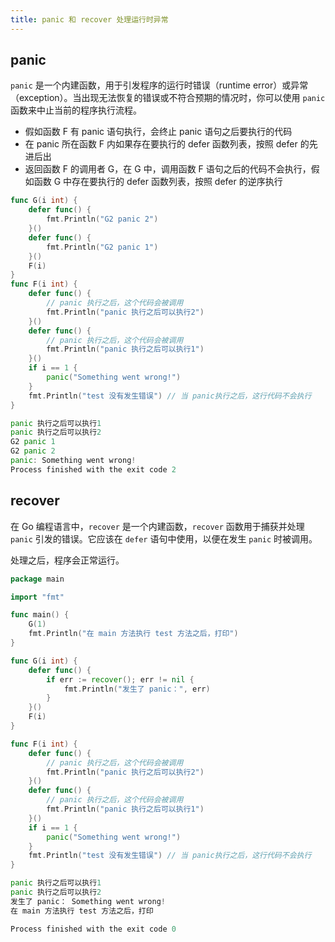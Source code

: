 ```yaml
---
title: panic 和 recover 处理运行时异常
---
```


## panic

`panic` 是一个内建函数，用于引发程序的运行时错误（runtime error）或异常（exception）。当出现无法恢复的错误或不符合预期的情况时，你可以使用 `panic` 函数来中止当前的程序执行流程。

-   假如函数 F 有 panic 语句执行，会终止 panic 语句之后要执行的代码
-   在 panic 所在函数 F 内如果存在要执行的 defer 函数列表，按照 defer 的先进后出
-   返回函数 F 的调用者 G，在 G 中，调用函数 F 语句之后的代码不会执行，假如函数 G 中存在要执行的 defer 函数列表，按照 defer 的逆序执行

```go
func G(i int) {
	defer func() {
		fmt.Println("G2 panic 2")
	}()
	defer func() {
		fmt.Println("G2 panic 1")
	}()
	F(i)
}
func F(i int) {
	defer func() {
		// panic 执行之后，这个代码会被调用
		fmt.Println("panic 执行之后可以执行2")
	}()
	defer func() {
		// panic 执行之后，这个代码会被调用
		fmt.Println("panic 执行之后可以执行1")
	}()
	if i == 1 {
		panic("Something went wrong!")
	}
	fmt.Println("test 没有发生错误") // 当 panic执行之后，这行代码不会执行
}

panic 执行之后可以执行1
panic 执行之后可以执行2
G2 panic 1
G2 panic 2
panic: Something went wrong!
Process finished with the exit code 2
```

## recover

在 Go 编程语言中，`recover` 是一个内建函数，`recover` 函数用于捕获并处理 `panic` 引发的错误。它应该在 `defer` 语句中使用，以便在发生 `panic` 时被调用。

处理之后，程序会正常运行。

```go
package main

import "fmt"

func main() {
	G(1)
	fmt.Println("在 main 方法执行 test 方法之后，打印")
}

func G(i int) {
	defer func() {
		if err := recover(); err != nil {
			fmt.Println("发生了 panic：", err)
		}
	}()
	F(i)
}

func F(i int) {
	defer func() {
		// panic 执行之后，这个代码会被调用
		fmt.Println("panic 执行之后可以执行2")
	}()
	defer func() {
		// panic 执行之后，这个代码会被调用
		fmt.Println("panic 执行之后可以执行1")
	}()
	if i == 1 {
		panic("Something went wrong!")
	}
	fmt.Println("test 没有发生错误") // 当 panic执行之后，这行代码不会执行
}

panic 执行之后可以执行1
panic 执行之后可以执行2
发生了 panic： Something went wrong!
在 main 方法执行 test 方法之后，打印

Process finished with the exit code 0

```
